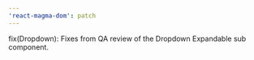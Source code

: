 ```yaml
---
'react-magma-dom': patch
---
```


fix(Dropdown): Fixes from QA review of the Dropdown Expandable sub component.
